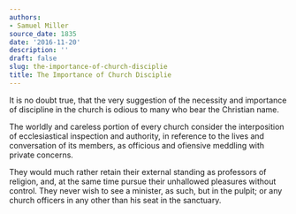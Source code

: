 ```yaml
---
authors:
- Samuel Miller
source_date: 1835
date: '2016-11-20'
description: ''
draft: false
slug: the-importance-of-church-disciplie
title: The Importance of Church Disciplie
---
```

It is no doubt true, that the very suggestion of the necessity and importance of discipline in the church is odious to many who bear the Christian name.

The worldly and careless portion of every church consider the interposition of ecclesiastical inspection and authority, in reference to the lives and conversation of its members, as officious and ofiensive meddling with private concerns.

They would much rather retain their external standing as professors of religion, and, at the same time pursue their unhallowed pleasures without control. They never wish to see a minister, as such, but in the pulpit; or any church officers in any other than his seat in the sanctuary.



